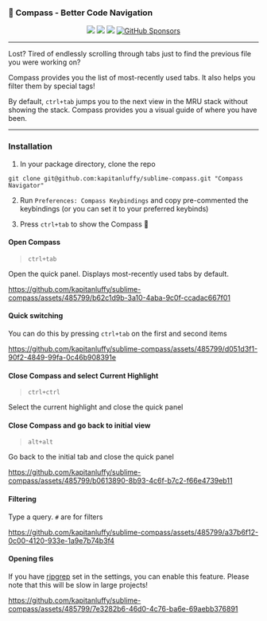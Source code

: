 ### 🧭 Compass - Better Code Navigation

<p align="center">
<a href="https://www.sublimetext.com/">
    <img src="https://img.shields.io/badge/Made%20For-Sublime-ff9800?logo=sublime%20text" /></a>
<a href="https://packagecontrol.io/packages/compass-navigator"> 
    <img src="https://img.shields.io/packagecontrol/dt/Compass%20Navigator" /></a>
<a href="https://github.com/kapitanluffy/sublime-compass/releases">
    <img src="https://img.shields.io/github/v/tag/kapitanluffy/sublime-compass?label=release" /></a>
<a href="https://github.com/sponsors/kapitanluffy">
    <img alt="GitHub Sponsors" src="https://img.shields.io/github/sponsors/kapitanluffy"></a>
</p>

---

Lost? Tired of endlessly scrolling through tabs just to find the previous file you were working on?

Compass provides you the list of most-recently used tabs. It also helps you filter them by special tags!

By default, `ctrl+tab` jumps you to the next view in the MRU stack without showing the stack.
Compass provides you a visual guide of where you have been.

---

### Installation

1. In your package directory, clone the repo
```
git clone git@github.com:kapitanluffy/sublime-compass.git "Compass Navigator"
```

2. Run `Preferences: Compass Keybindings` and copy pre-commented the keybindings (or you can set it to your preferred keybinds)

3. Press `ctrl+tab` to show the Compass 🧭

#### Open Compass

> `ctrl+tab`

Open the quick panel. Displays most-recently used tabs by default.

https://github.com/kapitanluffy/sublime-compass/assets/485799/b62c1d9b-3a10-4aba-9c0f-ccadac667f01

#### Quick switching

You can do this by pressing `ctrl+tab` on the first and second items

https://github.com/kapitanluffy/sublime-compass/assets/485799/d051d3f1-90f2-4849-99fa-0c46b908391e


#### Close Compass and select Current Highlight

> `ctrl+ctrl`

Select the current highlight and close the quick panel


#### Close Compass and go back to initial view

> `alt+alt`

Go back to the initial tab and close the quick panel

https://github.com/kapitanluffy/sublime-compass/assets/485799/b0613890-8b93-4c6f-b7c2-f66e4739eb11


#### Filtering

Type a query. `#` are for filters

https://github.com/kapitanluffy/sublime-compass/assets/485799/a37b6f12-0c00-4120-933e-1a9e7b74b3f4


#### Opening files

If you have [ripgrep](https://github.com/BurntSushi/ripgrep) set in the settings, you can enable this feature.
Please note that this will be slow in large projects!

https://github.com/kapitanluffy/sublime-compass/assets/485799/7e3282b6-46d0-4c76-ba6e-69aebb376891

